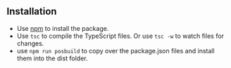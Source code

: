 ## Installation

- Use [npm](https://www.npmjs.com/) to install the package.
- Use `tsc` to compile the TypeScript files. Or use `tsc -w` to watch files for changes.
- use `npm run posbuild` to copy over the package.json files and install them into the dist folder.
